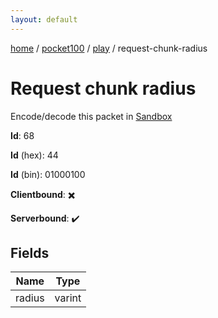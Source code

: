 ```yaml
---
layout: default
---
```


[home](/)  /  [pocket100](/protocol/pocket100)  /  [play](/protocol/pocket100/play)  /  request-chunk-radius

# Request chunk radius

Encode/decode this packet in [Sandbox](../../../sandbox/pocket100#play.request_chunk_radius)

**Id**: 68

**Id** (hex): 44

**Id** (bin): 01000100

**Clientbound**: ✖️

**Serverbound**: ✔️

## Fields

Name | Type
---|---
radius | varint
